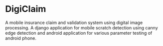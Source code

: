# DigiClaim
A mobile insurance claim and validation system using digital image processing.
A django application for mobile scratch detection using canny edge detection
and android application for various parameter testing of android phone.
